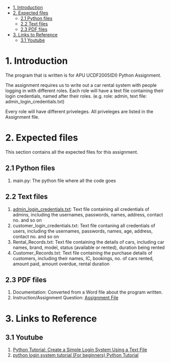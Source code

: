 - [1. Introduction](#1-introduction)
- [2. Expected files](#2-expected-files)
  - [2.1 Python files](#21-python-files)
  - [2.2 Text files](#22-text-files)
  - [2.3 PDF files](#23-pdf-files)
- [3. Links to Reference](#3-links-to-reference)
  - [3.1 Youtube](#31-youtube)

# 1. Introduction
The program that is written is for APU UCDF2005(DI) Python Assignment.

The assignment requires us to write out a car rental system with people logging in with different roles. Each role will have a text file containing their login credentials, named after their roles. (e.g. role: admin, text file: admin_login_credentials.txt)

Every role will have different priveleges. All priveleges are listed in the Assignment file. 

# 2. Expected files
This section contains all the expected files for this assignment.

## 2.1 Python files
1. main.py: The python file where all the code goes

## 2.2 Text files
1. [admin_login_credentials.txt](): Text file containing all credentials of admins, including the       usernames, passwords, names, address, contact no. and so on  
2. customer_login_credentials.txt: Text file contaning all credentials of users, including the usernames, passwords, names, age, address, contact no. and so on  
3. Rental_Records.txt: Text file containing the details of cars, including car names, brand, model, status (available or rented), duration being rented  
4. Customer_Records.txt: Text file containing the purchase details of customers, including their names, IC, bookings, no. of cars rented, amount paid, amount overdue, rental duration  

## 2.3 PDF files
1. Documentation: Converted from a Word file about the program written.
2. Instruction/Assignment Question: [Assignment File](https://cloudmails-my.sharepoint.com/personal/tp061013_mail_apu_edu_my/_layouts/15/onedrive.aspx?FolderCTID=0x012000EF01CB591BE4A3438BB3F5A89B09C0C2&id=%2Fpersonal%2Ftp061013%5Fmail%5Fapu%5Fedu%5Fmy%2FDocuments%2FDiploma%2FSemester%203%2FProgramming%20with%20Python%2FGroup%20Assignment%2FPWP%20%2D%20Assignment%20Question%2Epdf&parent=%2Fpersonal%2Ftp061013%5Fmail%5Fapu%5Fedu%5Fmy%2FDocuments%2FDiploma%2FSemester%203%2FProgramming%20with%20Python%2FGroup%20Assignment)
   
# 3. Links to Reference
## 3.1 Youtube
1. [Python Tutorial: Create a Simple Login System Using a Text File](https://www.youtube.com/watch?v=_uefYX5ACZ8)
2. [python login system tutorial (For beginners) Python Tutorial](https://www.youtube.com/watch?v=1e9okb_gVXc)